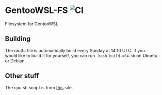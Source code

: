 # GentooWSL-FS ![CI](https://github.com/ThatWeirdAndrew/GentooWSL-FS/workflows/CI/badge.svg)
Filesystem for GentooWSL

## Building
The rootfs file is automatically build every Sunday at 14:10 UTC. If you would like to build it for yourself, you can run ` bash build-x64.sh` on Ubuntu or Debian.

## Other stuff
The cpu.sh script is from [this](https://blechtog.wordpress.com/2012/12/02/gentoo-autoconfigure-number-of-cpu-in-make-conf/) site.
